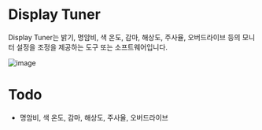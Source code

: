# Display Tuner
Display Tuner는 밝기, 명암비, 색 온도, 감마, 해상도, 주사율, 오버드라이브 등의 모니터 설정을 조정을 제공하는 도구 또는 소프트웨어입니다.

![image](https://github.com/user-attachments/assets/71ddaa8c-dfc7-4204-a898-7667fe579a76)


# Todo
- 명암비, 색 온도, 감마, 해상도, 주사율, 오버드라이브
